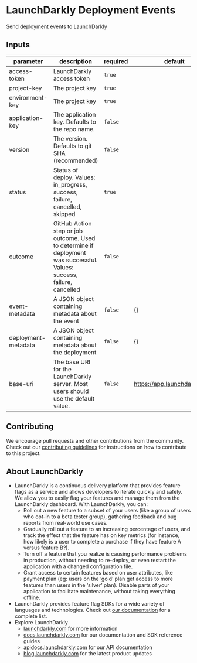 # LaunchDarkly Deployment Events

Send deployment events to LaunchDarkly

<!-- action-docs-inputs -->

## Inputs

| parameter           | description                                                                                                            | required | default                      |
| ------------------- | ---------------------------------------------------------------------------------------------------------------------- | -------- | ---------------------------- |
| access-token        | LaunchDarkly access token                                                                                              | `true`   |                              |
| project-key         | The project key                                                                                                        | `true`   |                              |
| environment-key     | The project key                                                                                                        | `true`   |                              |
| application-key     | The application key. Defaults to the repo name.                                                                        | `false`  |                              |
| version             | The version. Defaults to git SHA (recommended)                                                                         | `false`  |                              |
| status              | Status of deploy. Values: in_progress, success, failure, cancelled, skipped                                            | `true`   |                              |
| outcome             | GitHub Action step or job outcome. Used to determine if deployment was successful. Values: success, failure, cancelled | `false`  |                              |
| event-metadata      | A JSON object containing metadata about the event                                                                      | `false`  | {}                           |
| deployment-metadata | A JSON object containing metadata about the deployment                                                                 | `false`  | {}                           |
| base-uri            | The base URI for the LaunchDarkly server. Most users should use the default value.                                     | `false`  | https://app.launchdarkly.com |

<!-- action-docs-inputs -->

## Contributing

We encourage pull requests and other contributions from the community. Check out our [contributing guidelines](CONTRIBUTING.md) for instructions on how to contribute to this project.

## About LaunchDarkly

- LaunchDarkly is a continuous delivery platform that provides feature flags as a service and allows developers to iterate quickly and safely. We allow you to easily flag your features and manage them from the LaunchDarkly dashboard. With LaunchDarkly, you can:
  - Roll out a new feature to a subset of your users (like a group of users who opt-in to a beta tester group), gathering feedback and bug reports from real-world use cases.
  - Gradually roll out a feature to an increasing percentage of users, and track the effect that the feature has on key metrics (for instance, how likely is a user to complete a purchase if they have feature A versus feature B?).
  - Turn off a feature that you realize is causing performance problems in production, without needing to re-deploy, or even restart the application with a changed configuration file.
  - Grant access to certain features based on user attributes, like payment plan (eg: users on the ‘gold’ plan get access to more features than users in the ‘silver’ plan). Disable parts of your application to facilitate maintenance, without taking everything offline.
- LaunchDarkly provides feature flag SDKs for a wide variety of languages and technologies. Check out [our documentation](https://docs.launchdarkly.com/sdk) for a complete list.
- Explore LaunchDarkly
  - [launchdarkly.com](https://www.launchdarkly.com/ 'LaunchDarkly Main Website') for more information
  - [docs.launchdarkly.com](https://docs.launchdarkly.com/ 'LaunchDarkly Documentation') for our documentation and SDK reference guides
  - [apidocs.launchdarkly.com](https://apidocs.launchdarkly.com/ 'LaunchDarkly API Documentation') for our API documentation
  - [blog.launchdarkly.com](https://blog.launchdarkly.com/ 'LaunchDarkly Blog Documentation') for the latest product updates
